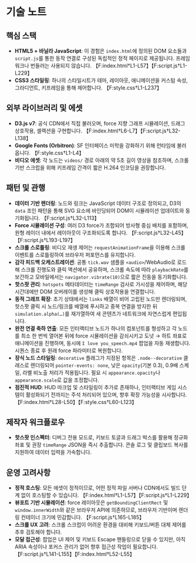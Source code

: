 # 기술 노트

## 핵심 스택
- **HTML5 + 바닐라 JavaScript**: 이 경험은 `index.html`에 정의된 DOM 요소들과 `script.js`를 통한 동작 연결로 구성된 독립적인 정적 페이지로 제공됩니다. 프레임워크나 번들러는 사용되지 않습니다. 【F:index.html†L1-L57】【F:script.js†L1-L229】
- **CSS3 스타일링**: 하나의 스타일시트가 테마, 레이아웃, 애니메이션을 커스텀 속성, 그라디언트, 키프레임을 통해 제어합니다. 【F:style.css†L1-L237】

## 외부 라이브러리 및 에셋
- **D3.js v7**: 공식 CDN에서 직접 불러오며, force 지향 그래프 시뮬레이션, 드래그 상호작용, 셀렉션을 구현합니다. 【F:index.html†L6-L7】【F:script.js†L32-L138】
- **Google Fonts (Orbitron)**: SF 인터페이스 미학을 강화하기 위해 런타임에 불러옵니다. 【F:style.css†L1-L4】
- **비디오 에셋**: 각 노드는 `videos/` 경로 아래의 약 5초 길이 영상을 참조하며, 스크롤 기반 스크럽을 위해 키프레임 간격이 짧은 H.264 인코딩을 권장합니다.

## 패턴 및 관행
- **데이터 기반 렌더링**: 노드와 링크는 JavaScript 데이터 구조로 정의되고, D3의 `data` 조인 패턴을 통해 SVG 요소에 바인딩되어 DOM이 시뮬레이션 업데이트와 동기화됩니다. 【F:script.js†L32-L113】
- **Force 시뮬레이션 구성**: 여러 D3 force가 조합되어 방사형 중심 배치를 포함하며, 원형 레이더 내에서 레이아웃이 구조화되도록 합니다. 【F:script.js†L32-L45】【F:script.js†L193-L197】
- **스크롤 스로틀링**: 비디오 재생 제어는 `requestAnimationFrame`을 이용해 스크롤 이벤트를 스로틀링하여 브라우저 퍼포먼스를 유지합니다.
- **감각 피드백 오케스트레이션**: 공통 `tick.wav` 샘플을 `<audio>`/WebAudio로 로드해 스크롤 진행도와 클릭 액션에서 공유하며, 스크롤 속도에 따라 `playbackRate`를 보간하고 모바일에서는 `navigator.vibrate(10)`으로 짧은 진동을 동기화합니다.
- **핫스팟 관리**: `hotspots` 메타데이터는 `timeRange` 검사로 가시성을 제어하며, 해당 시간대에만 DOM 오버레이를 생성해 클릭 상호작용을 연결합니다.
- **동적 그래프 확장**: 초기 상태에서는 `links` 배열이 비어 고립된 노드만 렌더링되며, 핫스팟 클릭 시 노드/링크를 배열에 푸시하고 중복 연결을 방지한 뒤 `simulation.alpha(…)`를 재가열하여 새 콘텐츠가 네트워크에 자연스럽게 편입됩니다.
- **완전 연결 축하 연출**: 모든 인터랙티브 노드가 하나의 컴포넌트를 형성하고 각 노드를 최소 한 번씩 열어본 뒤에 force 시뮬레이션을 감쇠시키고 도넛 → 하트 좌표로 애니메이션을 진행하며, 동시에 `I love you_speech.mp4` 팝업을 자동 재생합니다. 시퀀스 종료 후 원래 force 파라미터로 복원합니다.
- **장식 노드 스타일링**: `decorative` 플래그가 지정된 항목은 `.node--decorative` 클래스로 렌더링되어 `pointer-events: none`, 낮은 `opacity`(기본 0.3), 0.9배 스케일, 라벨 비노출 처리가 적용됩니다. 필요 시 `appearance.opacity`나 `appearance.scale`로 값을 조정합니다.
- **점진적 HUD**: HUD 마크업 및 스타일링이 추가로 존재하나, 인터랙티브 게임 시스템이 활성화되기 전까지는 주석 처리되어 있으며, 향후 확장 가능성을 시사합니다. 【F:index.html†L28-L50】【F:style.css†L60-L123】

## 제작자 워크플로우
- **핫스팟 인스펙터**: 디버그 전용 모드로, 키보드 토글과 드래그 박스를 활용해 정규화 좌표 및 권장 `timeRange` JSON을 즉시 추출합니다. 콘솔 로그 및 클립보드 복사를 지원하여 데이터 입력을 가속합니다.

## 운영 고려사항
- **정적 호스팅**: 모든 에셋이 정적이므로, 어떤 정적 파일 서버나 CDN에서도 빌드 단계 없이 호스팅할 수 있습니다. 【F:index.html†L1-L57】【F:script.js†L1-L229】
- **뷰포트 기반 시뮬레이션**: force 레이아웃은 `getBoundingClientRect` 및 `window.innerWidth`와 같은 브라우저 API에 의존하므로, 브라우저 기반이며 렌더링 컨테이너 크기에 민감합니다. 【F:script.js†L165-L185】
- **스크롤 UX 고려**: 스크롤 스크럽이 어려운 환경을 대비해 키보드/버튼 대체 제어를 추후 검토해야 합니다.
- **모달 접근성**: 팝업은 UI 제어 및 키보드 Escape 핸들링으로 닫을 수 있지만, 아직 ARIA 속성이나 포커스 관리가 없어 향후 접근성 작업이 필요합니다. 【F:script.js†L141-L155】【F:index.html†L52-L55】
